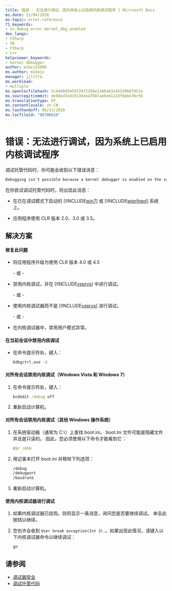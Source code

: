 ```yaml
---
title: 错误 - 无法进行调试，因为系统上已启用内核调试程序 | Microsoft Docs
ms.date: 11/04/2016
ms.topic: error-reference
f1_keywords:
- vs.debug.error.kernel_dbg_enabled
dev_langs:
- CSharp
- VB
- FSharp
- C++
helpviewer_keywords:
- kernel debugger
author: mikejo5000
ms.author: mikejo
manager: jillfra
ms.workload:
- multiple
ms.openlocfilehash: 5c94d605459720722b0e1360ab3a56539667d51e
ms.sourcegitcommit: de98ed7edc81383e47b87ae6e61143fbbbe7bc56
ms.translationtype: HT
ms.contentlocale: zh-CN
ms.lasthandoff: 08/21/2020
ms.locfileid: "88706628"
---
```

# <a name="error-debugging-isn39t-possible-because-a-kernel-debugger-is-enabled-on-the-system"></a>错误：无法进行调试，因为系统上已启用内核调试程序
调试托管代码时，你可能会收到以下错误消息：

```cmd
Debugging isn't possible because a kernel debugger is enabled on the system
```

 在你尝试调试托管代码时，将出现此消息：

- 在已在调试模式下启动的 [!INCLUDE[win7](../debugger/includes/win7_md.md)] 或 [!INCLUDE[wiprlhext](../debugger/includes/wiprlhext_md.md)] 系统上。

- 应用程序使用 CLR 版本 2.0、3.0 或 3.5。

## <a name="solution"></a>解决方案

#### <a name="to-fix-this-problem"></a>修复此问题

- 将应用程序升级为使用 CLR 版本 4.0 或 4.5

   \- 或 -

- 禁用内核调试，并在 [!INCLUDE[vsprvs](../code-quality/includes/vsprvs_md.md)] 中进行调试。

   \- 或 -

- 使用内核调试器而不是 [!INCLUDE[vsprvs](../code-quality/includes/vsprvs_md.md)] 进行调试。

   \- 或 -

- 在内核调试器中，禁用用户模式异常。

#### <a name="to-disable-kernel-debugging-in-the-current-session"></a>在当前会话中禁用内核调试

- 在命令提示符处，键入：

    ```cmd
    Kdbgctrl.exe -d
    ```

#### <a name="to-disable-kernel-debugging-for-all-sessions-windows-vista-and-windows-7"></a>对所有会话禁用内核调试（Windows Vista 和 Windows 7）

1. 在命令提示符处，键入：

    ```cmd
    bcdedit /debug off
    ```

2. 重新启动计算机。

#### <a name="to-disable-kernel-debugging-for-all-sessions-other-windows-operating-systems"></a>对所有会话禁用内核调试（其他 Windows 操作系统）

1. 在系统驱动器（通常为 C:\\）上查找 boot.ini。 boot.ini 文件可能是隐藏文件并且是只读的。 因此，您必须使用以下命令才能看到它：

    ```cmd
    dir /ASH
    ```

2. 用记事本打开 boot.ini 并移除下列选项：

    ```cmd
    /debug
    /debugport
    /baudrate
    ```

3. 重新启动计算机。

#### <a name="to-debug-with-the-kernel-debugger"></a>使用内核调试器进行调试

1. 如果内核调试器已挂钩，则将显示一条消息，询问您是否要继续调试。 单击此按钮以继续。

2. 您也许会收到 `User break exception(Int 3).`。如果出现此情况，请键入以下内核调试器命令以继续调试：

     `gn`

## <a name="see-also"></a>请参阅
- [调试器安全](../debugger/debugger-security.md)
- [调试托管代码](../debugger/debugging-managed-code.md)
